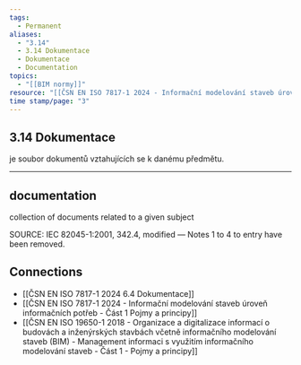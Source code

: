```yaml
---
tags:
  - Permanent
aliases:
  - "3.14"
  - 3.14 Dokumentace
  - Dokumentace
  - Documentation
topics:
  - "[[BIM normy]]"
resource: "[[ČSN EN ISO 7817-1 2024 - Informační modelování staveb úroveň informačních potřeb - Část 1 Pojmy a principy]]"
time stamp/page: "3"
---
```

## 3.14 Dokumentace 
je soubor dokumentů vztahujících se k danému předmětu.

---
## documentation
collection of documents related to a given subject

SOURCE: IEC 82045-1:2001, 342.4, modified — Notes 1 to 4 to entry have been removed.
## Connections

- [[ČSN EN ISO 7817-1 2024 6.4 Dokumentace]]
- [[ČSN EN ISO 7817-1 2024 - Informační modelování staveb úroveň informačních potřeb - Část 1 Pojmy a principy]]
- [[ČSN EN ISO 19650-1 2018 - Organizace a digitalizace informací o budovách a inženýrských stavbách včetně informačního modelování staveb (BIM) - Management informaci s využitím informačního modelování staveb - Část 1 - Pojmy a principy]]